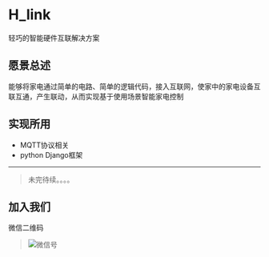 # H_link

轻巧的智能硬件互联解决方案
## 愿景总述
能够将家电通过简单的电路、简单的逻辑代码，接入互联网，使家中的家电设备互联互通，产生联动，从而实现基于使用场景智能家电控制
## 实现所用
* MQTT协议相关
* python Django框架


-----



> 未完待续。。。。
## 加入我们
微信二维码

>![微信号](http://120.79.12.27:8080/zhu/H_link/raw/master/other/weixin2.jpg)
